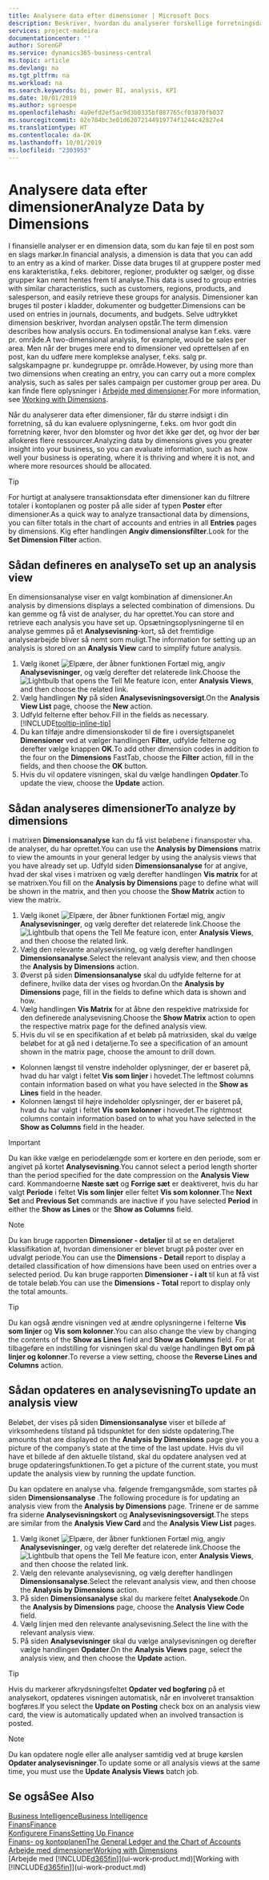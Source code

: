 ```yaml
---
title: Analysere data efter dimensioner | Microsoft Docs
description: Beskriver, hvordan du analyserer forskellige forretningsdata efter dimensioner.
services: project-madeira
documentationcenter: ''
author: SorenGP
ms.service: dynamics365-business-central
ms.topic: article
ms.devlang: na
ms.tgt_pltfrm: na
ms.workload: na
ms.search.keywords: bi, power BI, analysis, KPI
ms.date: 10/01/2019
ms.author: sgroespe
ms.openlocfilehash: 4a9efd2ef5ac9d3b0335bf887765cf03870fb037
ms.sourcegitcommit: 02e704bc3e01d62072144919774f1244c42827e4
ms.translationtype: HT
ms.contentlocale: da-DK
ms.lasthandoff: 10/01/2019
ms.locfileid: "2303953"
---
```

#  <a name="analyze-data-by-dimensions"></a><span data-ttu-id="6cf04-103">Analysere data efter dimensioner</span><span class="sxs-lookup"><span data-stu-id="6cf04-103">Analyze Data by Dimensions</span></span>
<span data-ttu-id="6cf04-104">I finansielle analyser er en dimension data, som du kan føje til en post som en slags markør.</span><span class="sxs-lookup"><span data-stu-id="6cf04-104">In financial analysis, a dimension is data that you can add to an entry as a kind of marker.</span></span> <span data-ttu-id="6cf04-105">Disse data bruges til at gruppere poster med ens karakteristika, f.eks. debitorer, regioner, produkter og sælger, og disse grupper kan nemt hentes frem til analyse.</span><span class="sxs-lookup"><span data-stu-id="6cf04-105">This data is used to group entries with similar characteristics, such as customers, regions, products, and salesperson, and easily retrieve these groups for analysis.</span></span> <span data-ttu-id="6cf04-106">Dimensioner kan bruges til poster i kladder, dokumenter og budgetter.</span><span class="sxs-lookup"><span data-stu-id="6cf04-106">Dimensions can be used on entries in journals, documents, and budgets.</span></span> <span data-ttu-id="6cf04-107">Selve udtrykket dimension beskriver, hvordan analysen opstår.</span><span class="sxs-lookup"><span data-stu-id="6cf04-107">The term dimension describes how analysis occurs.</span></span> <span data-ttu-id="6cf04-108">En todimensional analyse kan f.eks. være pr. område.</span><span class="sxs-lookup"><span data-stu-id="6cf04-108">A two-dimensional analysis, for example, would be sales per area.</span></span> <span data-ttu-id="6cf04-109">Men når der bruges mere end to dimensioner ved oprettelsen af en post, kan du udføre mere komplekse analyser, f.eks. salg pr. salgskampagne pr. kundegruppe pr. område.</span><span class="sxs-lookup"><span data-stu-id="6cf04-109">However, by using more than two dimensions when creating an entry, you can carry out a more complex analysis, such as sales per sales campaign per customer group per area.</span></span> <span data-ttu-id="6cf04-110">Du kan finde flere oplysninger i [Arbejde med dimensioner](finance-dimensions.md).</span><span class="sxs-lookup"><span data-stu-id="6cf04-110">For more information, see [Working with Dimensions](finance-dimensions.md).</span></span>

<span data-ttu-id="6cf04-111">Når du analyserer data efter dimensioner, får du større indsigt i din forretning, så du kan evaluere oplysningerne, f.eks. om hvor godt din forretning kører, hvor den blomster og hvor det ikke gør det, og hvor der bør allokeres flere ressourcer.</span><span class="sxs-lookup"><span data-stu-id="6cf04-111">Analyzing data by dimensions gives you greater insight into your business, so you can evaluate information, such as how well your business is operating, where it is thriving and where it is not, and where more resources should be allocated.</span></span>

> [!TIP]
> <span data-ttu-id="6cf04-112">For hurtigt at analysere transaktionsdata efter dimensioner kan du filtrere totaler i kontoplanen og poster på alle sider af typen **Poster** efter dimensioner.</span><span class="sxs-lookup"><span data-stu-id="6cf04-112">As a quick way to analyze transactional data by dimensions, you can filter totals in the chart of accounts and entries in all **Entries** pages by dimensions.</span></span> <span data-ttu-id="6cf04-113">Kig efter handlingen **Angiv dimensionsfilter**.</span><span class="sxs-lookup"><span data-stu-id="6cf04-113">Look for the **Set Dimension Filter** action.</span></span>

## <a name="to-set-up-an-analysis-view"></a><span data-ttu-id="6cf04-114">Sådan defineres en analyse</span><span class="sxs-lookup"><span data-stu-id="6cf04-114">To set up an analysis view</span></span>  
<span data-ttu-id="6cf04-115">En dimensionsanalyse viser en valgt kombination af dimensioner.</span><span class="sxs-lookup"><span data-stu-id="6cf04-115">An analysis by dimensions displays a selected combination of dimensions.</span></span> <span data-ttu-id="6cf04-116">Du kan gemme og få vist de analyser, du har oprettet.</span><span class="sxs-lookup"><span data-stu-id="6cf04-116">You can store and retrieve each analysis you have set up.</span></span> <span data-ttu-id="6cf04-117">Opsætningsoplysningerne til en analyse gemmes på et **Analysevisning**-kort, så det fremtidige analysearbejde bliver så nemt som muligt.</span><span class="sxs-lookup"><span data-stu-id="6cf04-117">The information for setting up an analysis is stored on an **Analysis View** card to simplify future analysis.</span></span>  

1. <span data-ttu-id="6cf04-118">Vælg ikonet ![Elpære, der åbner funktionen Fortæl mig](media/ui-search/search_small.png "Fortæl mig, hvad du vil foretage dig"), angiv **Analysevisninger**, og vælg derefter det relaterede link.</span><span class="sxs-lookup"><span data-stu-id="6cf04-118">Choose the ![Lightbulb that opens the Tell Me feature](media/ui-search/search_small.png "Tell me what you want to do") icon, enter **Analysis Views**, and then choose the related link.</span></span>  
2. <span data-ttu-id="6cf04-119">Vælg handlingen **Ny** på siden **Analysevisningsoversigt**.</span><span class="sxs-lookup"><span data-stu-id="6cf04-119">On the **Analysis View List** page, choose the **New** action.</span></span>
3. <span data-ttu-id="6cf04-120">Udfyld felterne efter behov.</span><span class="sxs-lookup"><span data-stu-id="6cf04-120">Fill in the fields as necessary.</span></span> [!INCLUDE[tooltip-inline-tip](includes/tooltip-inline-tip_md.md)]
4. <span data-ttu-id="6cf04-121">Du kan tilføje andre dimensionskoder til de fire i oversigtspanelet **Dimensioner** ved at vælger handlingen **Filter**, udfylde felterne og derefter vælge knappen **OK**.</span><span class="sxs-lookup"><span data-stu-id="6cf04-121">To add other dimension codes in addition to the four on the **Dimensions** FastTab, choose the **Filter** action, fill in the fields, and then choose the **OK** button.</span></span>  
5. <span data-ttu-id="6cf04-122">Hvis du vil opdatere visningen, skal du vælge handlingen **Opdater**.</span><span class="sxs-lookup"><span data-stu-id="6cf04-122">To update the view, choose the **Update** action.</span></span>

## <a name="to-analyze-by-dimensions"></a><span data-ttu-id="6cf04-123">Sådan analyseres dimensioner</span><span class="sxs-lookup"><span data-stu-id="6cf04-123">To analyze by dimensions</span></span>
<span data-ttu-id="6cf04-124">I matrixen **Dimensionsanalyse** kan du få vist beløbene i finansposter vha. de analyser, du har oprettet.</span><span class="sxs-lookup"><span data-stu-id="6cf04-124">You can use the **Analysis by Dimensions** matrix to view the amounts in your general ledger by using the analysis views that you have already set up.</span></span> <span data-ttu-id="6cf04-125">Udfyld siden **Dimensionsanalyse** for at angive, hvad der skal vises i matrixen og vælg derefter handlingen **Vis matrix** for at se matrixen.</span><span class="sxs-lookup"><span data-stu-id="6cf04-125">You fill on the **Analysis by Dimensions** page to define what will be shown in the matrix, and then you choose the **Show Matrix** action to view the matrix.</span></span>  

1. <span data-ttu-id="6cf04-126">Vælg ikonet ![Elpære, der åbner funktionen Fortæl mig](media/ui-search/search_small.png "Fortæl mig, hvad du vil foretage dig"), angiv **Analysevisninger**, og vælg derefter det relaterede link.</span><span class="sxs-lookup"><span data-stu-id="6cf04-126">Choose the ![Lightbulb that opens the Tell Me feature](media/ui-search/search_small.png "Tell me what you want to do") icon, enter **Analysis Views**, and then choose the related link.</span></span>  
2. <span data-ttu-id="6cf04-127">Vælg den relevante analysevisning, og vælg derefter handlingen **Dimensionsanalyse**.</span><span class="sxs-lookup"><span data-stu-id="6cf04-127">Select the relevant analysis view,  and then choose the **Analysis by Dimensions** action.</span></span>
3. <span data-ttu-id="6cf04-128">Øverst på siden **Dimensionsanalyse** skal du udfylde felterne for at definere, hvilke data der vises og hvordan.</span><span class="sxs-lookup"><span data-stu-id="6cf04-128">On the **Analysis by Dimensions** page, fill in the fields to define which data is shown and how.</span></span>
4. <span data-ttu-id="6cf04-129">Vælg handlingen **Vis Matrix** for at åbne den respektive matrixside for den definerede analysevisning.</span><span class="sxs-lookup"><span data-stu-id="6cf04-129">Choose the **Show Matrix** action to open the respective matrix page for the defined analysis view.</span></span>
5. <span data-ttu-id="6cf04-130">Hvis du vil se en specifikation af et beløb på matrixsiden, skal du vælge beløbet for at gå ned i detaljerne.</span><span class="sxs-lookup"><span data-stu-id="6cf04-130">To see a specification of an amount shown in the matrix page, choose the amount to drill down.</span></span>  

- <span data-ttu-id="6cf04-131">Kolonnen længst til venstre indeholder oplysninger, der er baseret på, hvad du har valgt i feltet **Vis som linjer** i hovedet.</span><span class="sxs-lookup"><span data-stu-id="6cf04-131">The leftmost columns contain information based on what you have selected in the **Show as Lines** field in the header.</span></span>  
- <span data-ttu-id="6cf04-132">Kolonnen længst til højre indeholder oplysninger, der er baseret på, hvad du har valgt i feltet **Vis som kolonner** i hovedet.</span><span class="sxs-lookup"><span data-stu-id="6cf04-132">The rightmost columns contain information based on to what you have selected in the **Show as Columns** field in the header.</span></span>

> [!IMPORTANT]  
>   <span data-ttu-id="6cf04-133">Du kan ikke vælge en periodelængde som er kortere en den periode, som er angivet på kortet **Analysevisning**.</span><span class="sxs-lookup"><span data-stu-id="6cf04-133">You cannot select a period length shorter than the period specified for the date compression on the **Analysis View** card.</span></span> <span data-ttu-id="6cf04-134">Kommandoerne **Næste sæt** og **Forrige sæt** er deaktiveret, hvis du har valgt **Periode** i feltet **Vis som linjer** eller feltet **Vis som kolonner**.</span><span class="sxs-lookup"><span data-stu-id="6cf04-134">The **Next Set** and **Previous Set** commands are inactive if you have selected **Period** in either the **Show as Lines** or the **Show as Columns** field.</span></span>  

> [!NOTE]  
>   <span data-ttu-id="6cf04-135">Du kan bruge rapporten **Dimensioner - detaljer** til at se en detaljeret klassifikation af, hvordan dimensioner er blevet brugt på poster over en udvalgt periode.</span><span class="sxs-lookup"><span data-stu-id="6cf04-135">You can use the **Dimensions - Detail** report to display a detailed classification of how dimensions have been used on entries over a selected period.</span></span> <span data-ttu-id="6cf04-136">Du kan bruge rapporten **Dimensioner - i alt** til kun at få vist de totale beløb.</span><span class="sxs-lookup"><span data-stu-id="6cf04-136">You can use the **Dimensions - Total** report to display only the total amounts.</span></span>  

> [!TIP]  
>   <span data-ttu-id="6cf04-137">Du kan også ændre visningen ved at ændre oplysningerne i felterne **Vis som linjer** og **Vis som kolonner**.</span><span class="sxs-lookup"><span data-stu-id="6cf04-137">You can also change the view by changing the contents of the **Show as Lines** field and **Show as Columns** field.</span></span> <span data-ttu-id="6cf04-138">For at tilbageføre en indstilling for visningen skal du vælge handlingen **Byt om på linjer og kolonner**.</span><span class="sxs-lookup"><span data-stu-id="6cf04-138">To reverse a view setting, choose the **Reverse Lines and Columns** action.</span></span>

## <a name="to-update-an-analysis-view"></a><span data-ttu-id="6cf04-139">Sådan opdateres en analysevisning</span><span class="sxs-lookup"><span data-stu-id="6cf04-139">To update an analysis view</span></span>  
<span data-ttu-id="6cf04-140">Beløbet, der vises på siden **Dimensionsanalyse** viser et billede af virksomhedens tilstand på tidspunktet for den sidste opdatering.</span><span class="sxs-lookup"><span data-stu-id="6cf04-140">The amounts that are displayed on the **Analysis by Dimensions** page give you a picture of the company’s state at the time of the last update.</span></span> <span data-ttu-id="6cf04-141">Hvis du vil have et billede af den aktuelle tilstand, skal du opdatere analysen ved at bruge opdateringsfunktionen.</span><span class="sxs-lookup"><span data-stu-id="6cf04-141">To get a picture of the current state, you must update the analysis view by running the update function.</span></span>

<span data-ttu-id="6cf04-142">Du kan opdatere en analyse vha. følgende fremgangsmåde, som startes på siden **Dimensionsanalyse** .</span><span class="sxs-lookup"><span data-stu-id="6cf04-142">The following procedure is for updating an analysis view from the **Analysis by Dimensions** page.</span></span> <span data-ttu-id="6cf04-143">Trinene er de samme fra siderne **Analysevisningskort** og **Analysevisningsoversigt**.</span><span class="sxs-lookup"><span data-stu-id="6cf04-143">The steps are similar from the **Analysis View Card** and the **Analysis View List** pages.</span></span>  

1. <span data-ttu-id="6cf04-144">Vælg ikonet ![Elpære, der åbner funktionen Fortæl mig](media/ui-search/search_small.png "Fortæl mig, hvad du vil foretage dig"), angiv **Analysevisninger**, og vælg derefter det relaterede link.</span><span class="sxs-lookup"><span data-stu-id="6cf04-144">Choose the ![Lightbulb that opens the Tell Me feature](media/ui-search/search_small.png "Tell me what you want to do") icon, enter **Analysis Views**, and then choose the related link.</span></span>
2. <span data-ttu-id="6cf04-145">Vælg den relevante analysevisning, og vælg derefter handlingen **Dimensionsanalyse**.</span><span class="sxs-lookup"><span data-stu-id="6cf04-145">Select the relevant analysis view,  and then choose the **Analysis by Dimensions** action.</span></span>
2. <span data-ttu-id="6cf04-146">På siden **Dimensionsanalyse** skal du markere feltet **Analysekode**.</span><span class="sxs-lookup"><span data-stu-id="6cf04-146">On the **Analysis by Dimensions** page, choose the **Analysis View Code** field.</span></span>  
3. <span data-ttu-id="6cf04-147">Vælg linjen med den relevante analysevisning.</span><span class="sxs-lookup"><span data-stu-id="6cf04-147">Select the line with the relevant analysis view.</span></span>  
4. <span data-ttu-id="6cf04-148">På siden **Analysevisninger** skal du vælge analysevisningen og derefter vælge handlingen **Opdater**.</span><span class="sxs-lookup"><span data-stu-id="6cf04-148">On the **Analysis Views** page, select the analysis view, and then choose the **Update** action.</span></span>  

> [!TIP]  
>   <span data-ttu-id="6cf04-149">Hvis du markerer afkrydsningsfeltet **Opdater ved bogføring** på et analysekort, opdateres visningen automatisk, når en involveret transaktion bogføres.</span><span class="sxs-lookup"><span data-stu-id="6cf04-149">If you select the **Update on Posting** check box on an analysis view card, the view is automatically updated when an involved transaction is posted.</span></span>

> [!NOTE]  
>   <span data-ttu-id="6cf04-150">Du kan opdatere nogle eller alle analyser samtidig ved at bruge kørslen **Opdater analysevisninger**.</span><span class="sxs-lookup"><span data-stu-id="6cf04-150">To update some or all analysis views at the same time, you must use the **Update Analysis Views** batch job.</span></span>  

## <a name="see-also"></a><span data-ttu-id="6cf04-151">Se også</span><span class="sxs-lookup"><span data-stu-id="6cf04-151">See Also</span></span>
[<span data-ttu-id="6cf04-152">Business Intelligence</span><span class="sxs-lookup"><span data-stu-id="6cf04-152">Business Intelligence</span></span>](bi.md)  
[<span data-ttu-id="6cf04-153">Finans</span><span class="sxs-lookup"><span data-stu-id="6cf04-153">Finance</span></span>](finance.md)  
[<span data-ttu-id="6cf04-154">Konfigurere Finans</span><span class="sxs-lookup"><span data-stu-id="6cf04-154">Setting Up Finance</span></span>](finance-setup-finance.md)  
[<span data-ttu-id="6cf04-155">Finans- og kontoplanen</span><span class="sxs-lookup"><span data-stu-id="6cf04-155">The General Ledger and the Chart of Accounts</span></span>](finance-general-ledger.md)  
[<span data-ttu-id="6cf04-156">Arbejde med dimensioner</span><span class="sxs-lookup"><span data-stu-id="6cf04-156">Working with Dimensions</span></span>](finance-dimensions.md)  
<span data-ttu-id="6cf04-157">[Arbejde med [!INCLUDE[d365fin](includes/d365fin_md.md)]](ui-work-product.md)</span><span class="sxs-lookup"><span data-stu-id="6cf04-157">[Working with [!INCLUDE[d365fin](includes/d365fin_md.md)]](ui-work-product.md)</span></span>  
